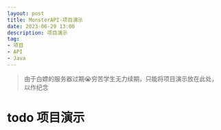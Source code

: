 ```yaml
---
layout: post
title: MonsterAPI-项目演示
date: 2023-06-29 13:00
description: 项目演示
tag:
- 项目
- API
- Java
---
```


> 由于白嫖的服务器过期😭穷苦学生无力续期，只能将项目演示放在此处，以作纪念

# todo 项目演示